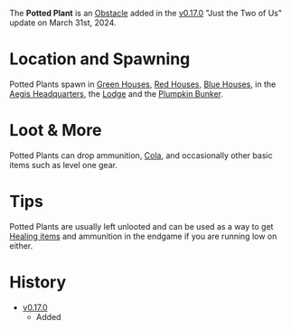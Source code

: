 The **Potted Plant** is an [Obstacle](/obstacles) added in the [v0.17.0](https://github.com/HasangerGames/suroi/releases/tag/v0.17.0) "Just the Two of Us" update on March 31st, 2024. 

# Location and Spawning

Potted Plants spawn in [Green Houses](/buildings/green_house), [Red Houses](/buildings/small_house), [Blue Houses](/buildings/blue_house), in the [Aegis Headquarters](/buildings/headquarters), the [Lodge](/buildings/lodge) and the [Plumpkin Bunker](/buildings/plumpkin_bunker_meta).

# Loot & More

Potted Plants can drop ammunition, [Cola](/healing/cola), and occasionally other basic items such as level one gear.

# Tips

Potted Plants are usually left unlooted and can be used as a way to get [Healing items](/healing) and ammunition in the endgame if you are running low on either.

# History

- [v0.17.0](https://github.com/HasangerGames/suroi/releases/tag/v0.17.0)
  - Added
